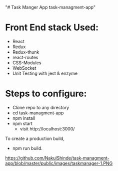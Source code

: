 "# Task Manger App task-managment-app" 

# Front End stack Used:
- React
- Redux
- Redux-thunk
- react-routes
- CSS-Modules
- WebSocket
- Unit Testing with jest & enzyme

# Steps to configure:

- Clone repo to any directory
- cd task-managment-app
- npm install
- npm start
  - visit http://localhost:3000/ 

To create a production build, 
- npm run build.


https://github.com/NakulShinde/task-managment-app/blob/master/public/images/taskmanager-1.PNG
